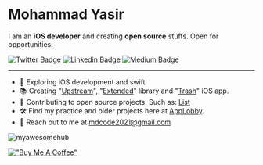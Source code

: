 # Mohammad Yasir

I am an **iOS developer** and creating **open source** stuffs. Open for opportunities.

[![Twitter Badge](https://img.shields.io/badge/-Twitter-00acee?style=flat-square&logo=Twitter&logoColor=white)](https://twitter.com/statoways)
[![Linkedin Badge](https://img.shields.io/badge/-LinkedIn-0e76a8?style=flat-square&logo=Linkedin&logoColor=white)](https://www.linkedin.com/in/my-pro-file/)
[![Medium Badge](https://img.shields.io/badge/Medium-3b5998?style=flat-square&logo=medium&logoColor=white)](https://mdcode2021.medium.com/)

-----

- 📝 Exploring iOS development and swift
- 📚 Creating "[Upstream](https://github.com/myawesomehub/Upstream)", "[Extended](https://github.com/myawesomehub/Extended)" library and "[Trash](https://apps.apple.com/us/app/trash/id1618653423)" iOS app.
- 📱 Contributing to open source projects. Such as: [List](https://github.com/stars/myawesomehub/lists/contributed)
- 🛠 Find my practice and older projects here at [AppLobby](https://github.com/App-Lobby).
- 📧 Reach out to me at mdcode2021@gmail.com

<p align="left"> <img src="https://komarev.com/ghpvc/?username=myawesomehub&label=Profile%20views&color=0e75b6&style=flat" alt="myawesomehub" /> </p>
 
[!["Buy Me A Coffee"](https://www.buymeacoffee.com/assets/img/custom_images/orange_img.png)](https://www.buymeacoffee.com/mohdYasir03) 
